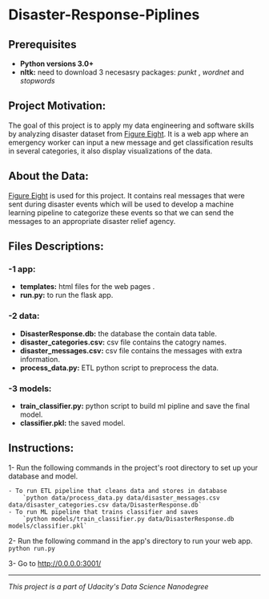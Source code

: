 # Disaster-Response-Piplines

## Prerequisites
- **Python versions 3.0+**
- **nltk:** need to download 3 necesasry packages: *punkt* , *wordnet* and *stopwords*

## Project Motivation:
The goal of this project is to apply my data engineering and software skills by analyzing disaster dataset from [Figure Eight](https://www.figure-eight.com/). It is a web app where an emergency worker can input a new message and get classification results in several categories, it also display visualizations of the data.

 ## About the Data:
[Figure Eight](https://www.figure-eight.com/) is used for this project. It contains real messages that were sent during disaster events which will be used to develop a machine learning pipeline to categorize these events so that we can send the messages to an appropriate disaster relief agency.
 
 ## Files Descriptions:
 ### -1 **app:** 
 - **templates:** html files for the web pages . 
 - **run.py:** to run the flask app. 
 
 ### -2 **data:**
 - **DisasterResponse.db:** the database the contain data table.
 - **disaster_categories.csv:** csv file contains the catogry names. 
 - **disaster_messages.csv:** csv file contains the messages with extra information. 
 - **process_data.py:** ETL python script to preprocess the data.
 
 ### -3 **models:**
 - **train_classifier.py:** python script to build ml pipline and save the final model. 
  - **classifier.pkl:** the saved model.
 
 ## Instructions:
1- Run the following commands in the project's root directory to set up your database and model.

    - To run ETL pipeline that cleans data and stores in database
        `python data/process_data.py data/disaster_messages.csv data/disaster_categories.csv data/DisasterResponse.db`
    - To run ML pipeline that trains classifier and saves
        `python models/train_classifier.py data/DisasterResponse.db models/classifier.pkl`

2- Run the following command in the app's directory to run your web app.
    `python run.py`

3- Go to http://0.0.0.0:3001/

-----------------------------------------------------------------------------------------------------------------
 *This project is a part of Udacity's Data Science Nanodegree*
 

